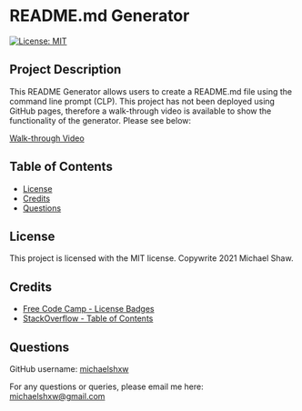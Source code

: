 # README.md Generator
[![License: MIT](https://img.shields.io/badge/License-MIT-yellow.svg)](https://opensource.org/licenses/MIT)
## Project Description
This README Generator allows users to create a README.md file using the command line prompt (CLP). This project has not been deployed using GitHub pages, therefore a walk-through video is available to show the functionality of the generator. Please see below: 

[Walk-through Video](./walkthroughvideo.mp4)

## Table of Contents
* [License](#license)
* [Credits](#credits)
* [Questions](#questions)

## License

This project is licensed with the MIT license. Copywrite 2021 Michael Shaw.

## Credits

* [Free Code Camp - License Badges](https://www.freecodecamp.org/news/how-open-source-licenses-work-and-how-to-add-them-to-your-projects-34310c3cf94)
* [StackOverflow - Table of Contents](https://stackoverflow.com/questions/11948245/markdown-to-create-pages-and-table-of-contents)

## Questions
GitHub username: [michaelshxw](http://www.github.com/michaelshxw)

For any questions or queries, please email me here: [michaelshxw@gmail.com](mailto:michaelshxw@gmail.com)